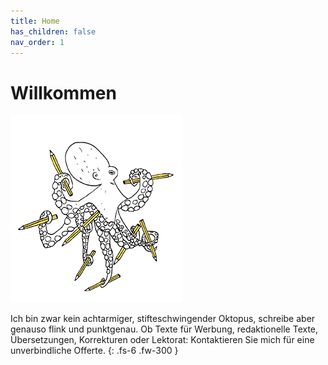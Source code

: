 ```yaml
---
title: Home
has_children: false
nav_order: 1
---
```


# Willkommen

![](images/oktopus-275x300.jpg)

Ich bin zwar kein achtarmiger, stifteschwingender Oktopus, schreibe aber genauso flink und punktgenau. Ob Texte für Werbung, redaktionelle Texte, Übersetzungen, Korrekturen oder Lektorat: Kontaktieren Sie mich für eine unverbindliche Offerte.
{: .fs-6 .fw-300 }